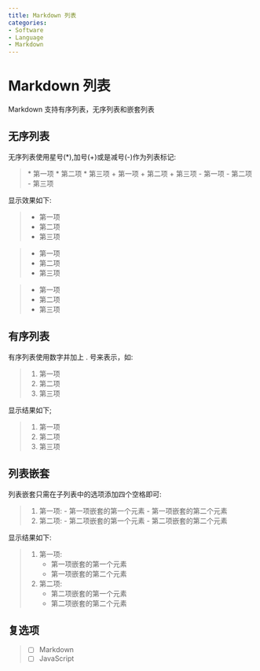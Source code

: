 ```yaml
---
title: Markdown 列表
categories:
- Software
- Language
- Markdown
---
```

# Markdown 列表

Markdown 支持有序列表，无序列表和嵌套列表

## 无序列表

无序列表使用星号(*),加号(+)或是减号(-)作为列表标记:
>\* 第一项
\* 第二项
\* 第三项
\+ 第一项
\+ 第二项
\+ 第三项
\- 第一项
\- 第二项
\- 第三项

显示效果如下:
>* 第一项
>* 第二项
>* 第三项

>+ 第一项
>+ 第二项
>+ 第三项

>- 第一项
>- 第二项
>- 第三项

## 有序列表

有序列表使用数字并加上 . 号来表示，如:
>1. 第一项
>2. 第二项
>3. 第三项

显示结果如下;
>1. 第一项
>2. 第二项
>3. 第三项

## 列表嵌套

列表嵌套只需在子列表中的选项添加四个空格即可:
>1. 第一项:
   \- 第一项嵌套的第一个元素
   \- 第一项嵌套的第二个元素
>2. 第二项:
   \- 第二项嵌套的第一个元素
   \- 第二项嵌套的第二个元素

显示结果如下:
>1. 第一项:
>    - 第一项嵌套的第一个元素
>    - 第一项嵌套的第二个元素
>2. 第二项:
>    - 第二项嵌套的第一个元素
>    - 第二项嵌套的第二个元素

## 复选项


> - [ ] Markdown
> - [ ] JavaScript

